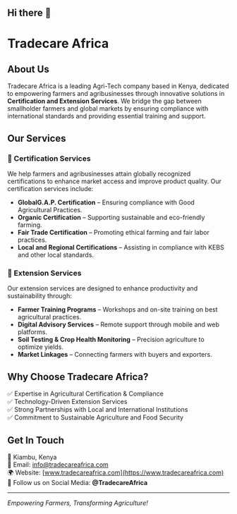 ## Hi there 👋
# Tradecare Africa

## About Us
Tradecare Africa is a leading Agri-Tech company based in Kenya, dedicated to empowering farmers and agribusinesses through innovative solutions in **Certification and Extension Services**. We bridge the gap between smallholder farmers and global markets by ensuring compliance with international standards and providing essential training and support.

## Our Services

### 🌱 Certification Services
We help farmers and agribusinesses attain globally recognized certifications to enhance market access and improve product quality. Our certification services include:
- **GlobalG.A.P. Certification** – Ensuring compliance with Good Agricultural Practices.
- **Organic Certification** – Supporting sustainable and eco-friendly farming.
- **Fair Trade Certification** – Promoting ethical farming and fair labor practices.
- **Local and Regional Certifications** – Assisting in compliance with KEBS and other local standards.

### 🚜 Extension Services
Our extension services are designed to enhance productivity and sustainability through:
- **Farmer Training Programs** – Workshops and on-site training on best agricultural practices.
- **Digital Advisory Services** – Remote support through mobile and web platforms.
- **Soil Testing & Crop Health Monitoring** – Precision agriculture to optimize yields.
- **Market Linkages** – Connecting farmers with buyers and exporters.

## Why Choose Tradecare Africa?
✅ Expertise in Agricultural Certification & Compliance  
✅ Technology-Driven Extension Services  
✅ Strong Partnerships with Local and International Institutions  
✅ Commitment to Sustainable Agriculture and Food Security  

## Get In Touch
📍 Kiambu, Kenya  
📧 Email: info@tradecareafrica.com  
🌍 Website: [www.tradecareafrica.com](https://www.tradecareafrica.com)  
📱 Follow us on Social Media: **@TradecareAfrica**

---
*Empowering Farmers, Transforming Agriculture!*

<!--

**Here are some ideas to get you started:**

🙋‍♀️ A short introduction - what is your organization all about?
🌈 Contribution guidelines - how can the community get involved?
👩‍💻 Useful resources - where can the community find your docs? Is there anything else the community should know?
🍿 Fun facts - what does your team eat for breakfast?
🧙 Remember, you can do mighty things with the power of [Markdown](https://docs.github.com/github/writing-on-github/getting-started-with-writing-and-formatting-on-github/basic-writing-and-formatting-syntax)
-->
